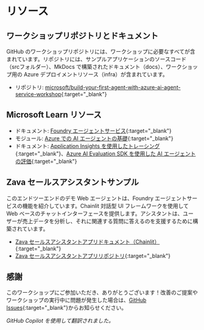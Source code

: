 # リソース

## ワークショップリポジトリとドキュメント

GitHub のワークショップリポジトリには、ワークショップに必要なすべてが含まれています。リポジトリには、サンプルアプリケーションのソースコード（srcフォルダー）、MkDocs で構築されたドキュメント（docs）、ワークショップ用の Azure デプロイメントリソース（infra）が含まれています。

* リポジトリ: [microsoft/build-your-first-agent-with-azure-ai-agent-service-workshop](https://github.com/microsoft/build-your-first-agent-with-azure-ai-agent-service-workshop){:target="_blank"}

## Microsoft Learn リソース

* ドキュメント: [Foundry エージェントサービス](https://learn.microsoft.com/azure/ai-services/agents/){:target="_blank"}
* モジュール: [Azure での AI エージェントの基礎](https://learn.microsoft.com/training/modules/ai-agent-fundamentals/){:target="_blank"}
* ドキュメント: [Application Insights を使用したトレーシング](https://learn.microsoft.com/azure/ai-services/agents/concepts/tracing){:target="_blank"}、[Azure AI Evaluation SDK を使用した AI エージェントの評価](https://learn.microsoft.com/azure/ai-foundry/how-to/develop/agent-evaluate-sdk){:target="_blank"}

## Zava セールスアシスタントサンプル

このエンドツーエンドのデモ Web エージェントは、Foundry エージェントサービスの機能を紹介しています。Chainlit 対話型 UI フレームワークを使用して Web ベースのチャットインターフェースを提供します。アシスタントは、ユーザーが売上データを分析し、それに関連する質問に答えるのを支援するために構築されています。

* [Zava セールスアシスタントアプリドキュメント（Chainlit）](https://azure-samples.github.io/Zava-sales-azure-openai-assistants-api/){:target="_blank"}
* [Zava セールスアシスタントアプリリポジトリ](https://github.com/Azure-Samples/Zava-sales-azure-openai-assistants-api){:target="_blank"}

## 感謝

このワークショップにご参加いただき、ありがとうございます！改善のご提案やワークショップの実行中に問題が発生した場合は、[GitHub Issues](https://github.com/microsoft/build-your-first-agent-with-azure-ai-agent-service-workshop/issues){:target="_blank"}からお知らせください。

*GitHub Copilot を使用して翻訳されました。*
